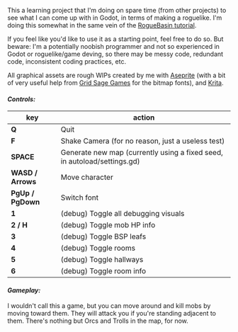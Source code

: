 This a learning project that I'm doing on spare time (from other projects) to see what I can come up with in Godot, in terms of making a roguelike. I'm doing this somewhat in the same vein of the [RogueBasin tutorial](http://www.roguebasin.com/index.php?title=Complete_Roguelike_Tutorial,_using_python%2Blibtcod&oldid=42760).

If you feel like you'd like to use it as a starting point, feel free to do so. But beware: I'm a potentially noobish programmer and not so experienced in Godot or roguelike/game deving, so there may be messy code, redundant code, inconsistent coding practices, etc.

All graphical assets are rough WIPs created by me with [Aseprite](https://www.aseprite.org/) (with a bit of very useful help from [Grid Sage Games](http://www.gridsagegames.com/blog/2014/09/font-creation/) for the bitmap fonts), and [Krita](https://krita.org/en/).


#### **_Controls:_**
|key 				| action|
|---|---|
|**Q**				| Quit
|**F**				| Shake Camera (for no reason, just a useless test)
|**SPACE**			| Generate new map (currently using a fixed seed, in autoload/settings.gd)
|**WASD / Arrows**	| Move character
|**PgUp / PgDown**	| Switch font
|**1**				| (debug) Toggle all debugging visuals 
|**2 / H**			| (debug) Toggle mob HP info 
|**3** 	 			| (debug) Toggle BSP leafs 
|**4** 	 			| (debug) Toggle rooms 
|**5**				| (debug) Toggle hallways 
|**6**				| (debug) Toggle room info 


#### **_Gameplay:_**
I wouldn't call this a game, but you can move around and kill mobs by moving toward them. They will attack you if you're standing adjacent to them. There's nothing but Orcs and Trolls in the map, for now.
